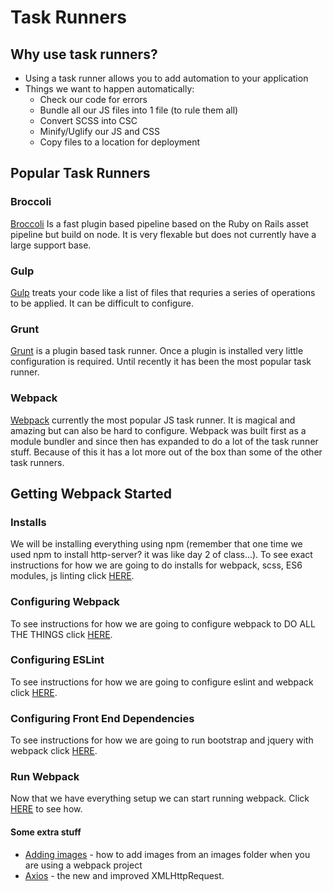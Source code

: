 # Task Runners

## Why use task runners?
* Using a task runner allows you to add automation to your application
* Things we want to happen automatically:
  * Check our code for errors
  * Bundle all our JS files into 1 file (to rule them all)
  * Convert SCSS into CSC
  * Minify/Uglify our JS and CSS
  * Copy files to a location for deployment

## Popular Task Runners
### Broccoli
[Broccoli](https://github.com/broccolijs/broccoli) Is a fast plugin based pipeline based on the Ruby on Rails asset pipeline but build on node.  It is very flexable but does not currently have a large support base.

### Gulp
[Gulp](https://gulpjs.com/) treats your code like a list of files that requries a series of operations to be applied.  It can be difficult to configure.

### Grunt
[Grunt](https://gruntjs.com/) is a plugin based task runner.  Once a plugin is installed very little configuration is required.  Until recently it has been the most popular task runner.

### Webpack
[Webpack](https://webpack.js.org/) currently the most popular JS task runner.  It is magical and amazing but can also be hard to configure.  Webpack was built first as a module bundler and since then has expanded to do a lot of the task runner stuff.  Because of this it has a lot more out of the box than some of the other task runners.

## Getting Webpack Started

### Installs
We will be installing everything using npm (remember that one time we used npm to install http-server?  it was like day 2 of class...).  To see exact instructions for how we are going to do installs for webpack, scss, ES6 modules, js linting click [HERE](./webpack-installs.md).

### Configuring Webpack
To see instructions for how we are going to configure webpack to DO ALL THE THINGS click [HERE](./webpack-configure.md).

### Configuring ESLint

To see instructions for how we are going to configure eslint and webpack click [HERE](./webpack-eslint.md).

### Configuring Front End Dependencies
To see instructions for how we are going to run bootstrap and jquery with webpack click [HERE](./webpack-frontend-dependencies.md).

### Run Webpack
Now that we have everything setup we can start running webpack.  Click [HERE](./webpack-run.md) to see how.

#### Some extra stuff
* [Adding images](./webpack-images.md) - how to add images from an images folder when you are using a webpack project
* [Axios](./axios.md) - the new and improved XMLHttpRequest.